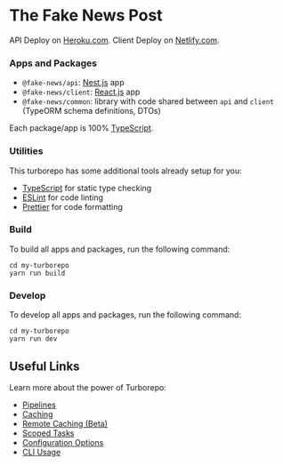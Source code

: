 # The Fake News Post

API Deploy on [Heroku.com](https://the-fake-news-post.herokuapp.com/).
Client Deploy on [Netlify.com](https://the-fake-news-post.netlify.app/).

### Apps and Packages

-   `@fake-news/api`: [Nest.js](https://nestjs.com/) app
-   `@fake-news/client`: [React.js](https://reactjs.org) app
-   `@fake-news/common`: library with code shared between `api` and `client` (TypeORM schema definitions, DTOs)

Each package/app is 100% [TypeScript](https://www.typescriptlang.org/).

### Utilities

This turborepo has some additional tools already setup for you:

-   [TypeScript](https://www.typescriptlang.org/) for static type checking
-   [ESLint](https://eslint.org/) for code linting
-   [Prettier](https://prettier.io) for code formatting

### Build

To build all apps and packages, run the following command:

```
cd my-turborepo
yarn run build
```

### Develop

To develop all apps and packages, run the following command:

```
cd my-turborepo
yarn run dev
```

## Useful Links

Learn more about the power of Turborepo:

-   [Pipelines](https://turborepo.org/docs/core-concepts/pipelines)
-   [Caching](https://turborepo.org/docs/core-concepts/caching)
-   [Remote Caching (Beta)](https://turborepo.org/docs/core-concepts/remote-caching)
-   [Scoped Tasks](https://turborepo.org/docs/core-concepts/scopes)
-   [Configuration Options](https://turborepo.org/docs/reference/configuration)
-   [CLI Usage](https://turborepo.org/docs/reference/command-line-reference)
